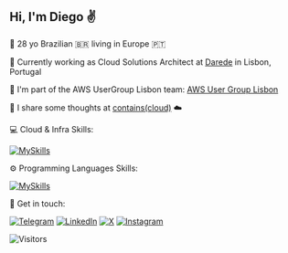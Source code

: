 ## Hi, I'm Diego :v:

👋 28 yo Brazilian 🇧🇷 living in Europe 🇵🇹

🏦 Currently working as Cloud Solutions Architect at [Darede]( https://darede.com.br/) in Lisbon, Portugal

👥 I'm part of the AWS UserGroup Lisbon team: [AWS User Group Lisbon](https://www.meetup.com/aws-user-group-lisbon/)

💭 I share some thoughts at [contains(cloud)](https://containscloud.com) ☁️

💻 Cloud & Infra Skills:

[![MySkills](https://skillicons.dev/icons?i=aws,azure,kubernetes,terraform,docker,bash,git,powershell)](#)

⚙️ Programming Languages Skills:

[![MySkills](https://skillicons.dev/icons?i=python,dotnet)](#)

:speech_balloon: Get in touch:

[![Telegram](https://img.shields.io/badge/Telegram-2CA5E0?style=for-the-badge&logo=telegram&logoColor=white)](https://t.me/diego7marques)
[![LinkedIn](https://img.shields.io/badge/LinkedIn-0077B5?style=for-the-badge&logo=linkedin&logoColor=white)]([#](https://www.linkedin.com/in/diego7marques/))
[![X](https://img.shields.io/badge/X-000000?style=for-the-badge&logo=X&logoColor=white)]([#](https://twitter.com.com/diego7marques))
[![Instagram](https://img.shields.io/badge/Instagram-E4405F?style=for-the-badge&logo=instagram&logoColor=white)]([#](https://www.instagram.com/diego7marques))

![Visitors](https://api.visitorbadge.io/api/visitors?path=https%3A%2F%2Fgithub.com%2Fdiego7marques&label=PROFILE%20VIEWS&countColor=%23dce775&style=flat-square&labelStyle=upper)
